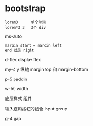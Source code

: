
# bootstrap

```
lorem3      单个单词
lorem*3 3   3个 div
```

ms-auto

    margin start = margin left
    end 就是 right


d-flex
    display flex


my-4
    y 纵轴
    margin top 和 margin-bottom 

p-5
    paddin


w-50
    width


底层样式
组件


输入框和按钮的组合   input group


g-4
    gap
